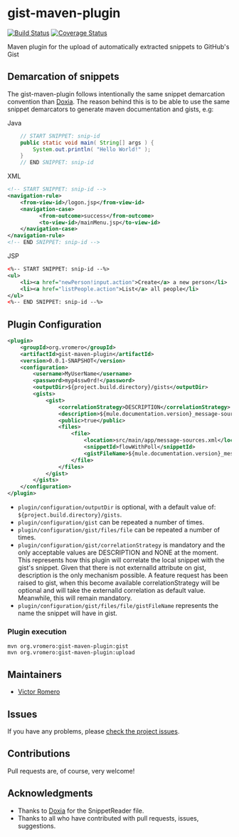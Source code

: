 gist-maven-plugin
=================

[![Build Status](https://travis-ci.org/vromero/gist-maven-plugin.png?branch=master)](https://travis-ci.org/vromero/gist-maven-plugin) [![Coverage Status](https://coveralls.io/repos/vromero/gist-maven-plugin/badge.png)](https://coveralls.io/r/vromero/gist-maven-plugin)


Maven plugin for the upload of automatically extracted snippets to GitHub's Gist

## Demarcation of snippets

The gist-maven-plugin follows intentionally the same snippet demarcation convention than [Doxia](https://maven.apache.org/guides/mini/guide-snippet-macro.html). The reason behind this is to be able to use the same snippet demarcators to generate maven documentation and gists, e.g:

Java

```java
    // START SNIPPET: snip-id
    public static void main( String[] args ) {
        System.out.println( "Hello World!" );
    }
    // END SNIPPET: snip-id
```

XML

```xml
<!-- START SNIPPET: snip-id -->
<navigation-rule>
    <from-view-id>/logon.jsp</from-view-id>
    <navigation-case>
          <from-outcome>success</from-outcome>
          <to-view-id>/mainMenu.jsp</to-view-id>
    </navigation-case>
</navigation-rule>
<!-- END SNIPPET: snip-id -->
```

JSP

```xml
<%-- START SNIPPET: snip-id --%>
<ul>
    <li><a href="newPerson!input.action">Create</a> a new person</li>
    <li><a href="listPeople.action">List</a> all people</li>
</ul>
<%-- END SNIPPET: snip-id --%>
```

## Plugin Configuration

```xml
<plugin>
    <groupId>org.vromero</groupId>
    <artifactId>gist-maven-plugin</artifactId>
    <version>0.0.1-SNAPSHOT</version>
    <configuration>
        <username>MyUserName</username>
        <password>myp4ssw0rd!</password>
        <outputDir>${project.build.directory}/gists</outputDir>
        <gists>
            <gist>
                <correlationStrategy>DESCRIPTION</correlationStrategy>
                <description>${mule.documentation.version}_message-sources_flowWithPoll</description>
                <public>true</public>
                <files>
                    <file>
                        <location>src/main/app/message-sources.xml</location>
                        <snippetId>flowWithPoll</snippetId>
                        <gistFileName>${mule.documentation.version}_message-sources_flowWithPoll</gistFileName>
                    </file>
                </files>
            </gist>
        </gists>
    </configuration>
</plugin>
```

* `plugin/configuration/outputDir` is optional, with a default value of: `${project.build.directory}/gists`.
* `plugin/configuration/gist` can be repeated a number of times.
* `plugin/configuration/gist/files/file` can be repeated a number of times.
* `plugin/configuration/gist/correlationStrategy` is mandatory and the only acceptable values are DESCRIPTION and NONE at
the moment. This represents how this plugin will correlate the local snippet with the gist's snippet. Given that there
is not externalId attribute on gist, description is the only mechanism possible. A feature request has been raised to
gist, when this become available correlationStrategy will be optional and will take the externalId correlation as
default value. Meanwhile, this will remain mandatory.
* `plugin/configuration/gist/files/file/gistFileName` represents the name the snippet will have in gist.

### Plugin execution

    mvn org.vromero:gist-maven-plugin:gist
    mvn org.vromero:gist-maven-plugin:upload

## Maintainers
* [Victor Romero](http://www.vromero.org)

## Issues
If you have any problems, please [check the project issues](https://github.com/vromero/gist-maven-plugin/issues).

## Contributions
Pull requests are, of course, very welcome!

## Acknowledgments
* Thanks to [Doxia](http://svn.apache.org/viewvc/maven/doxia/doxia/tags/doxia-1.5/doxia-core/src/main/java/org/apache/maven/doxia/macro/snippet/SnippetReader.java?view=log) for the SnippetReader file.
* Thanks to all who have contributed with pull requests, issues, suggestions.

